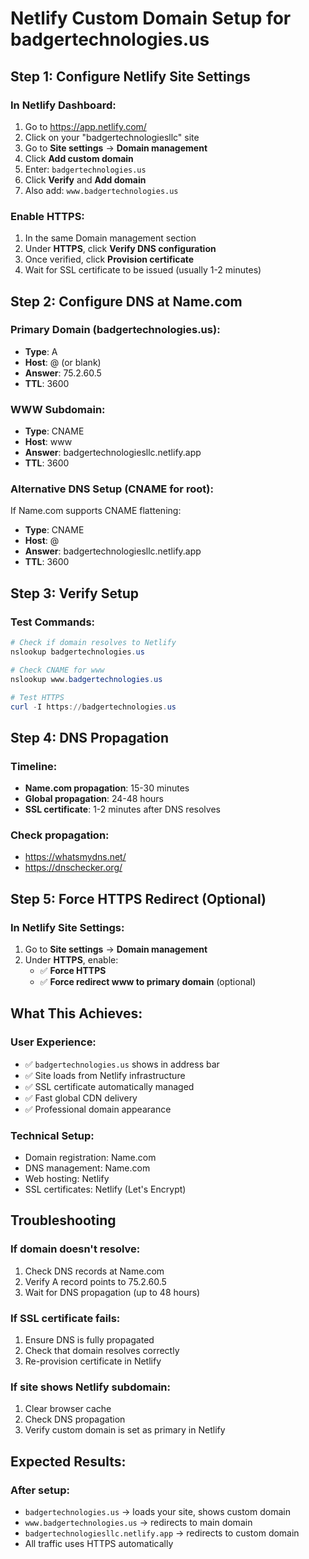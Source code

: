 # Netlify Custom Domain Setup for badgertechnologies.us

## Step 1: Configure Netlify Site Settings

### In Netlify Dashboard:
1. Go to https://app.netlify.com/
2. Click on your "badgertechnologiesllc" site
3. Go to **Site settings** → **Domain management**
4. Click **Add custom domain**
5. Enter: `badgertechnologies.us`
6. Click **Verify** and **Add domain**
7. Also add: `www.badgertechnologies.us`

### Enable HTTPS:
1. In the same Domain management section
2. Under **HTTPS**, click **Verify DNS configuration**
3. Once verified, click **Provision certificate**
4. Wait for SSL certificate to be issued (usually 1-2 minutes)

## Step 2: Configure DNS at Name.com

### Primary Domain (badgertechnologies.us):
- **Type**: A
- **Host**: @ (or blank)
- **Answer**: 75.2.60.5
- **TTL**: 3600

### WWW Subdomain:
- **Type**: CNAME  
- **Host**: www
- **Answer**: badgertechnologiesllc.netlify.app
- **TTL**: 3600

### Alternative DNS Setup (CNAME for root):
If Name.com supports CNAME flattening:
- **Type**: CNAME
- **Host**: @
- **Answer**: badgertechnologiesllc.netlify.app
- **TTL**: 3600

## Step 3: Verify Setup

### Test Commands:
```powershell
# Check if domain resolves to Netlify
nslookup badgertechnologies.us

# Check CNAME for www
nslookup www.badgertechnologies.us

# Test HTTPS
curl -I https://badgertechnologies.us
```

## Step 4: DNS Propagation

### Timeline:
- **Name.com propagation**: 15-30 minutes
- **Global propagation**: 24-48 hours
- **SSL certificate**: 1-2 minutes after DNS resolves

### Check propagation:
- https://whatsmydns.net/
- https://dnschecker.org/

## Step 5: Force HTTPS Redirect (Optional)

### In Netlify Site Settings:
1. Go to **Site settings** → **Domain management**
2. Under **HTTPS**, enable:
   - ✅ **Force HTTPS**
   - ✅ **Force redirect www to primary domain** (optional)

## What This Achieves:

### User Experience:
- ✅ `badgertechnologies.us` shows in address bar
- ✅ Site loads from Netlify infrastructure  
- ✅ SSL certificate automatically managed
- ✅ Fast global CDN delivery
- ✅ Professional domain appearance

### Technical Setup:
- Domain registration: Name.com
- DNS management: Name.com  
- Web hosting: Netlify
- SSL certificates: Netlify (Let's Encrypt)

## Troubleshooting

### If domain doesn't resolve:
1. Check DNS records at Name.com
2. Verify A record points to 75.2.60.5
3. Wait for DNS propagation (up to 48 hours)

### If SSL certificate fails:
1. Ensure DNS is fully propagated
2. Check that domain resolves correctly
3. Re-provision certificate in Netlify

### If site shows Netlify subdomain:
1. Clear browser cache
2. Check DNS propagation
3. Verify custom domain is set as primary in Netlify

## Expected Results:

### After setup:
- `badgertechnologies.us` → loads your site, shows custom domain
- `www.badgertechnologies.us` → redirects to main domain  
- `badgertechnologiesllc.netlify.app` → redirects to custom domain
- All traffic uses HTTPS automatically
